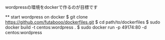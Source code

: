 wordpressの環境をdockerで作るのが目標です

** start wordpress on docker
$ git clone https://github.com/futabooo/dockerfiles.git
$ cd path/to/dockerfiles
$ sudo docker build -t centos:wordpress .
$ sudo docker run -p 49174:80 -d centos:wordpress
